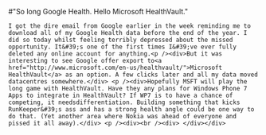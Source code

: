 #"So long Google Health. Hello Microsoft HealthVault."


    I got the dire email from Google earlier in the week reminding me to download all of my Google Health data before the end of the year. I did so today whilst feeling terribly depressed about the missed opportunity. It&#39;s one of the first times I&#39;ve ever fully deleted any online account for anything.<p /><div>But it was interesting to see Google offer export to<a href="http://www.microsoft.com/en-us/healthvault/">Microsoft HealthVault</a> as an option. A few clicks later and all my data moved datacentres somewhere.</div> <p /><div>Hopefully MSFT will play the long game with HealthVault. Have they any plans for Windows Phone 7 Apps to integrate in HealthVault? If WP7 is to have a chance of competing, it needsdifferentiation. Building something that kicks RunKeeper&#39;s ass and has a strong health angle could be one way to do that. (Yet another area where Nokia was ahead of everyone and pissed it all away).</div> <p /><div><br /><div> </div></div>
  
